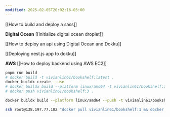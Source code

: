 ```yaml
---
modified: 2025-02-05T20:02:16-05:00
---
```

[[How to build and deploy a sass]]

**Digital Ocean**
[[Initialize digital ocean droplet]]

[[How to deploy an api using Digital Ocean and Dokku]]

[[Deploying nest.js app to dokku]]


**AWS**
[[How to deploy backend using AWS EC2]]

```bash
pnpm run build
# docker build -t vivianlin61/bookshelf:latest .
docker buildx create --use
# docker buildx build --platform linux/amd64 -t vivianlin61/bookshelf:3 .
# docker push vivianlin61/bookshelf:3 .

docker buildx build --platform linux/amd64 --push -t vivianlin61/bookshelf:2 .

ssh root@138.197.77.102 "docker pull vivianlin61/bookshelf:1 && docker tag vivianlin61/bookshelf:1 dokku/bookshelf-api:latest && dokku deploy bookshelf-api latest"

```